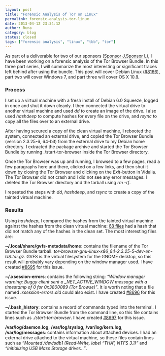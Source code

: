```yaml
---
layout: post
title: "Forensic Analysis of Tor on Linux"
permalink: forensic-analysis-tor-linux
date: 2013-04-12 23:34:12
author: Runa
category: blog
status: closed
tags: ["forensic analysis", "linux", "tbb", "tor"]
---
```


As part of a deliverable for two of our sponsors ([Sponsor J,](https://trac.torproject.org/projects/tor/wiki/org/sponsors/SponsorJ)[Sponsor L](https://trac.torproject.org/projects/tor/wiki/org/sponsors/SponsorL)), I have been working on a forensic analysis of the Tor Browser Bundle. In this three part series, I will summarize the most interesting or significant traces left behind after using the bundle. This post will cover Debian Linux ([\#8166](https://trac.torproject.org/projects/tor/ticket/8166)), part two will cover Windows 7, and part three will cover OS X 10.8.

### Process

I set up a virtual machine with a fresh install of Debian 6.0 Squeeze, logged in once and shut it down cleanly. I then connected the virtual drive to another virtual machine and used *dd* to create an image of the drive. I also used *hashdeep* to compute hashes for every file on the drive, and *rsync* to copy all the files over to an external drive.

After having secured a copy of the clean virtual machine, I rebooted the system, connected an external drive, and copied the Tor Browser Bundle (version 2.3.25-6, 64-bit) from the external drive to my Debian home directory. I extracted the package archive and started the Tor Browser Bundle by running ./start-tor-browser inside the Tor Browser directory.

Once the Tor Browser was up and running, I browsed to a few pages, read a few paragraphs here and there, clicked on a few links, and then shut it down by closing the Tor Browser and clicking on the *Exit*-button in Vidalia. The Tor Browser did not crash and I did not see any error messages. I deleted the Tor Browser directory and the tarball using *rm -rf*.

I repeated the steps with *dd*, *hashdeep*, and *rsync* to create a copy of the tainted virtual machine.

### Results

Using *hashdeep*, I compared the hashes from the tainted virtual machine against the hashes from the clean virtual machine: [68 files](https://trac.torproject.org/projects/tor/attachment/ticket/8166/debian_changed_files.txt) had a hash that did not match any of the hashes in the clean set. The most interesting files are:

**\~/.local/share/gvfs-metadata/home**: contains the filename of the Tor Browser Bundle tarball: *tor-browser-gnu-linux-x86\_64-2.3.25-5-dev-en-US.tar.gz*. GVFS is the virtual filesystem for the GNOME desktop, so this result will probably vary depending on the window manager used. I have created [\#8695](https://trac.torproject.org/projects/tor/ticket/8695) for this issue.

**\~/.xsession-errors**: contains the following string: *“Window manager warning: Buggy client sent a \_NET\_ACTIVE\_WINDOW message with a timestamp of 0 for 0x3800089 (Tor Browse)”*. It is worth noting that a file named *.xsession-errors.old* could also exist. I have created [\#8696](https://trac.torproject.org/projects/tor/ticket/8696) for this issue.

**\~/.bash\_history**: contains a record of commands typed into the terminal. I started the Tor Browser Bundle from the command line, so this file contains lines such as *./start-tor-browser*. I have created [\#8697](https://trac.torproject.org/projects/tor/ticket/8697) for this issue.

**/var/log/daemon.log**, **/var/log/syslog**, **/var/log/kern.log**, **/var/log/messages**: contains information about attached devices. I had an external drive attached to the virtual machine, so these files contain lines such as *“Mounted /dev/sdb1 (Read-Write, label “THA”, NTFS 3.1)”* and *“Initializing USB Mass Storage driver…”*.
